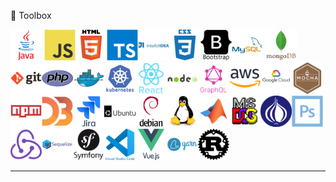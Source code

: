 🧰 Toolbox

<img src="https://github.com/devicons/devicon/blob/master/icons/java/java-original-wordmark.svg" alt="JavaScript" height="50"/> <img src="https://github.com/devicons/devicon/blob/master/icons/javascript/javascript-original.svg" alt="JavaScript" height="50"/><img src="https://github.com/devicons/devicon/blob/master/icons/html5/html5-original-wordmark.svg" alt="HTML" height="50"/><img src="https://github.com/devicons/devicon/blob/master/icons/typescript/typescript-original.svg" alt="TypeScript" height="50" /><img src="https://github.com/devicons/devicon/blob/master/icons/intellij/intellij-original-wordmark.svg" alt="IntelliJ" height="50" /><img src="https://github.com/devicons/devicon/blob/master/icons/css3/css3-plain-wordmark.svg" alt="CSS" height="50"/><img src="https://github.com/devicons/devicon/blob/master/icons/bootstrap/bootstrap-plain-wordmark.svg" alt="CSS" height="50"/><img src="https://github.com/devicons/devicon/blob/master/icons/mysql/mysql-original-wordmark.svg" alt="MySQL" height="50"/> <img src="https://github.com/devicons/devicon/blob/master/icons/mongodb/mongodb-original-wordmark.svg" alt="MongoDB" height="50"/><img src="https://github.com/devicons/devicon/blob/master/icons/git/git-original-wordmark.svg" alt="Git" height="50"/><img src="https://github.com/devicons/devicon/blob/master/icons/php/php-original.svg" alt="PHP" height="50"/><img src="https://github.com/devicons/devicon/blob/master/icons/docker/docker-original.svg" alt="Docker" height="50"/><img src="https://github.com/devicons/devicon/blob/master/icons/kubernetes/kubernetes-plain-wordmark.svg" alt="Kubernetes" height="50" /><img src="https://github.com/devicons/devicon/blob/master/icons/react/react-original-wordmark.svg" alt="React" height="50" /><img src="https://github.com/devicons/devicon/blob/master/icons/nodejs/nodejs-original-wordmark.svg" alt="NodeJS" height="50" /><img src="https://github.com/devicons/devicon/blob/master/icons/graphql/graphql-plain-wordmark.svg" alt="GraphQL" height="50" /><img src="https://github.com/devicons/devicon/blob/master/icons/amazonwebservices/amazonwebservices-original-wordmark.svg" alt="AWS" height="50" /><img src="https://github.com/devicons/devicon/blob/master/icons/googlecloud/googlecloud-original-wordmark.svg" alt="GCS" height="50" /><img src="https://github.com/devicons/devicon/blob/master/icons/mocha/mocha-plain.svg" alt="GCS" height="50" /><img src="https://github.com/devicons/devicon/blob/master/icons/npm/npm-original-wordmark.svg" alt="NPM" height="50" /><img src="https://github.com/devicons/devicon/blob/master/icons/d3js/d3js-original.svg" alt="D3JS" height="50" /><img src="https://github.com/devicons/devicon/blob/master/icons/jira/jira-original-wordmark.svg" alt="JIRA" height="50" /><img src="https://github.com/devicons/devicon/blob/master/icons/ubuntu/ubuntu-plain-wordmark.svg" alt="Ubuntu" height="50" /><img src="https://github.com/devicons/devicon/blob/master/icons/debian/debian-original-wordmark.svg" alt="Debian" height="50" /><img src="https://github.com/devicons/devicon/blob/master/icons/linux/linux-original.svg" alt="Linux" height="50" /><img src="https://github.com/devicons/devicon/blob/master/icons/matlab/matlab-original.svg" alt="MatLab" height="50" /><img src="https://github.com/devicons/devicon/blob/master/icons/msdos/msdos-original.svg" alt="MS-Dos" height="50" /><img src="https://github.com/devicons/devicon/blob/master/icons/perl/perl-original.svg" alt="Perl" height="50" /><img src="https://github.com/devicons/devicon/blob/master/icons/photoshop/photoshop-line.svg" alt="Photoshop" height="50" /><img src="https://github.com/devicons/devicon/blob/master/icons/redux/redux-original.svg" alt="Redux" height="50" /><img src="https://github.com/devicons/devicon/blob/master/icons/sequelize/sequelize-original-wordmark.svg" alt="Sequelize" height="50" /><img src="https://github.com/devicons/devicon/blob/master/icons/symfony/symfony-original-wordmark.svg" alt="Simfony" height="50" /><img src="https://github.com/devicons/devicon/blob/master/icons/vscode/vscode-original-wordmark.svg" alt="VSCODE" height="50" /><img src="https://github.com/devicons/devicon/blob/master/icons/vuejs/vuejs-original-wordmark.svg" alt="VueJs" height="50" /><img src="https://github.com/devicons/devicon/blob/master/icons/yarn/yarn-original-wordmark.svg" alt="Yarn" height="50" /><img 
src="https://github.com/devicons/devicon/blob/master/icons/rust/rust-plain.svg" alt="Rust" height="50" />



---
